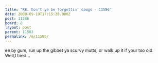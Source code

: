 ```yaml
---
title: "RE: Don't ye be forgettin' dawgs - 11586"
date: 2008-09-19T17:15:28.000Z
post: 11586
board: 8
layout: post
parent: 11583
permalink: /m/11586/
---
```

ee by gum, run up the gibbet ya scurvy mutts, or walk up it if your too old. Well,I tried...
